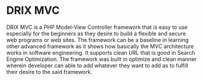 # DRIX MVC

DRIX MVC is a PHP Model-View Controller framework that is easy to use especially for the beginners as they desire to build a flexible and secure web programs or web sites. The framework can be a baseline in learning other advanced framework as it shows how basically the MVC architecture works in software engineering. It supports clean URL that is good in Search Engine Optimization. The framework was built in optimize and clean manner wherein developer can able to add whatever they want to add as to fulfill their desire to the said framework. 
